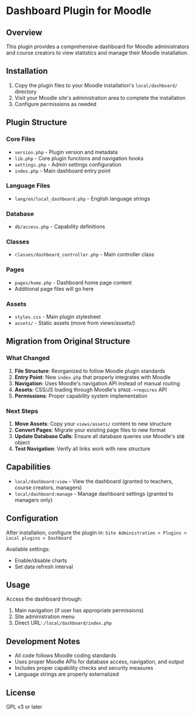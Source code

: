 # Dashboard Plugin for Moodle

## Overview
This plugin provides a comprehensive dashboard for Moodle administrators and course creators to view statistics and manage their Moodle installation.

## Installation

1. Copy the plugin files to your Moodle installation's `local/dashboard/` directory
2. Visit your Moodle site's administration area to complete the installation
3. Configure permissions as needed

## Plugin Structure

### Core Files
- `version.php` - Plugin version and metadata
- `lib.php` - Core plugin functions and navigation hooks
- `settings.php` - Admin settings configuration
- `index.php` - Main dashboard entry point

### Language Files
- `lang/en/local_dashboard.php` - English language strings

### Database
- `db/access.php` - Capability definitions

### Classes
- `classes/dashboard_controller.php` - Main controller class

### Pages
- `pages/home.php` - Dashboard home page content
- Additional page files will go here

### Assets
- `styles.css` - Main plugin stylesheet
- `assets/` - Static assets (move from views/assets/)

## Migration from Original Structure

### What Changed
1. **File Structure**: Reorganized to follow Moodle plugin standards
2. **Entry Point**: New `index.php` that properly integrates with Moodle
3. **Navigation**: Uses Moodle's navigation API instead of manual routing
4. **Assets**: CSS/JS loading through Moodle's `$PAGE->requires` API
5. **Permissions**: Proper capability system implementation

### Next Steps
1. **Move Assets**: Copy your `views/assets/` content to new structure
2. **Convert Pages**: Migrate your existing page files to new format
3. **Update Database Calls**: Ensure all database queries use Moodle's `$DB` object
4. **Test Navigation**: Verify all links work with new structure

## Capabilities

- `local/dashboard:view` - View the dashboard (granted to teachers, course creators, managers)
- `local/dashboard:manage` - Manage dashboard settings (granted to managers only)

## Configuration

After installation, configure the plugin in:
`Site Administration > Plugins > Local plugins > Dashboard`

Available settings:
- Enable/disable charts
- Set data refresh interval

## Usage

Access the dashboard through:
1. Main navigation (if user has appropriate permissions)
2. Site administration menu
3. Direct URL: `/local/dashboard/index.php`

## Development Notes

- All code follows Moodle coding standards
- Uses proper Moodle APIs for database access, navigation, and output
- Includes proper capability checks and security measures
- Language strings are properly externalized

## License

GPL v3 or later
